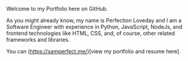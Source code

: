 Welcome to my Portfolio here on GitHub.
 
As you might already know, my name is Perfection Loveday and I am a Software Engineer with experience in Python, JavaScript, NodeJs, and frontend technologies like HTML, CSS, and, of course, other related frameworks and libraries.

You can (https://samperfect.me/)[view my portfolio and resume here].
